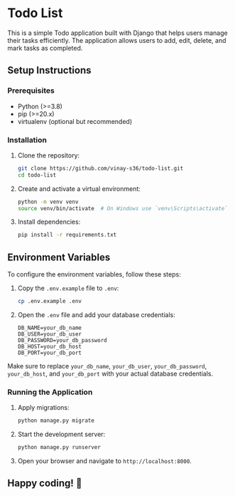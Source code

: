 # Todo List

This is a simple Todo application built with Django that helps users manage their tasks efficiently. The application allows users to add, edit, delete, and mark tasks as completed.

## Setup Instructions

### Prerequisites

- Python (>=3.8)
- pip (>=20.x)
- virtualenv (optional but recommended)

### Installation

1. Clone the repository:

   ```sh
   git clone https://github.com/vinay-s36/todo-list.git
   cd todo-list
   ```

2. Create and activate a virtual environment:

   ```sh
   python -m venv venv
   source venv/bin/activate  # On Windows use `venv\Scripts\activate`
   ```

3. Install dependencies:
   ```sh
   pip install -r requirements.txt
   ```

## Environment Variables

To configure the environment variables, follow these steps:

1. Copy the `.env.example` file to `.env`:

   ```sh
   cp .env.example .env
   ```

2. Open the `.env` file and add your database credentials:
   ```env
   DB_NAME=your_db_name
   DB_USER=your_db_user
   DB_PASSWORD=your_db_password
   DB_HOST=your_db_host
   DB_PORT=your_db_port
   ```

Make sure to replace `your_db_name`, `your_db_user`, `your_db_password`, `your_db_host`, and `your_db_port` with your actual database credentials.

### Running the Application

1. Apply migrations:

   ```sh
   python manage.py migrate
   ```

2. Start the development server:

   ```sh
   python manage.py runserver
   ```

3. Open your browser and navigate to `http://localhost:8000`.

## Happy coding! 🚀
